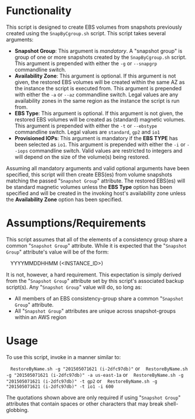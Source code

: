 # Functionality
This script is designed to create EBS volumes from snapshots previously created using the `SnapByCgroup.sh` script. This script takes several arguments:

- **Snapshot Group**: This argument is *mandatory*. A "snapshot group" is group of one or more snapshots created by the `SnapByCgroup.sh` script. This argument is prepended with either the `-g` or `--snapgrp` commandline switch.
- **Availability Zone**: This argument is optional. If this argument is not given, the restored EBS volumes will be created within the same AZ as the instance the script is executed from. This argument is prepended with either the `-a` or `--az` commandline switch. Legal values are any availability zones in the same region as the instance the script is run from.
- **EBS Type**: This argument is optional. If this argument is not given, the restored EBS volumes will be created as (standard) magnetic volumes. This argument is prepended with either the `-t` or `--ebstype` commandline switch. Legal values are `standard`, `gp2` and `io1`
- **Provisioned IOPs**: This argument is mandatory if the **EBS TYPE** has been selected as `io1`. This argument is prepended with either the `-i` or `--iops` commandline switch. Valid values are restricted to integers and will depend on the size of the volume(s) being restored.

Assuming all mandatory arguments and valid optional arguments have been specified, this script will then create EBS(es) from volume snapshots matching the passed "`Snapshot Group`" attribute. The restored EBS(es) will be standard magnetic volumes unless the **EBS Type** option has been specified and will be created in the invoking host's availability zone unless the **Availability Zone** option has been specified.

# Assumptions/Requirements
This script assumes that all of the elements of a consistency group share a common "`Snapshot Group`" attribute. While it is expected that the "`Snapshot Group`" attribute's value will be of the form:

&nbsp;&nbsp;&nbsp;YYYYMMDDHHMM (&lt;INSTANCE_ID&gt;)

It is not, however, a hard requirement. This expectation is simply derived from the "`Snapshot Group`" attribute set by this script's associated backup script(s). Any "`Snapshot Group`" value will do, so long as:
- All members of an EBS consistency-group share a common "`Snapshot Group`" attribute.
- All "`Snapshot Group`" attributes are unique across snapshot-groups within an AWS region

# Usage
To use this script, invoke in a manner similar to:

&nbsp;&nbsp;&nbsp;`RestoreByName.sh -g "201505071621 (i-2dfc97db)"`
or
&nbsp;&nbsp;&nbsp;`RestoreByName.sh -g "201505071621 (i-2dfc97db)" -a us-east-1a`
or
&nbsp;&nbsp;&nbsp;`RestoreByName.sh -g "201505071621 (i-2dfc97db)" -t gp2`
or
&nbsp;&nbsp;&nbsp;`RestoreByName.sh -g "201505071621 (i-2dfc97db)" -t io1 -i 600`

The quotations shown above are only required if using "`Snapshot Group`" attributes that contain spaces or other characters that may break shell-globbing.
